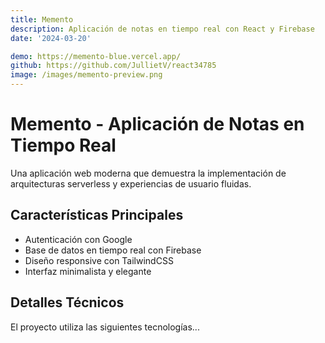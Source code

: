 ```yaml
---
title: Memento
description: Aplicación de notas en tiempo real con React y Firebase
date: '2024-03-20'

demo: https://memento-blue.vercel.app/
github: https://github.com/JullietV/react34785
image: /images/memento-preview.png
---
```


# Memento - Aplicación de Notas en Tiempo Real

Una aplicación web moderna que demuestra la implementación de arquitecturas serverless y experiencias de usuario fluidas.

## Características Principales

- Autenticación con Google
- Base de datos en tiempo real con Firebase
- Diseño responsive con TailwindCSS
- Interfaz minimalista y elegante

## Detalles Técnicos

El proyecto utiliza las siguientes tecnologías...

